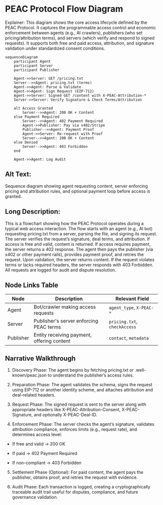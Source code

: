 # PEAC Protocol Flow Diagram

Explainer: This diagram shows the core access lifecycle defined by the PEAC Protocol. It captures the programmable access control and economic enforcement between agents (e.g., AI crawlers), publishers (who set pricing/attribution terms), and servers (which verify and respond to signed requests). It supports both free and paid access, attribution, and signature validation under standardized consent conditions.

```mermaid
sequenceDiagram
    participant Agent
    participant Server
    participant Publisher

    Agent->>Server: GET /pricing.txt
    Server-->>Agent: pricing.txt (terms)
    Agent->>Agent: Parse & Validate
    Agent->>Agent: Sign Request (EIP-712)
    Agent->>Server: Signed GET /content with X-PEAC-Attribution-*
    Server->>Server: Verify Signature & Check Terms/Attribution

    alt Access Granted
        Server-->>Agent: 200 OK + Content
    else Payment Required
        Server-->>Agent: 402 Payment Required
        Agent->>Publisher: Pay via x402/Stripe
        Publisher-->>Agent: Payment Proof
        Agent->>Server: Re-request with Proof
        Server-->>Agent: 200 OK + Content
    else Denied
        Server-->>Agent: 403 Forbidden
    end

    Agent->>Agent: Log Audit
```

## Alt Text:

Sequence diagram showing agent requesting content, server enforcing pricing and attribution rules, and optional payment loop before access is granted.

## Long Description:

This is a flowchart showing how the PEAC Protocol operates during a typical web access interaction. The flow starts with an agent (e.g., AI bot) requesting pricing.txt from a server, parsing the file, and signing its request. The server verifies the request’s signature, deal terms, and attribution. If access is free and valid, content is returned. If access requires payment, the server returns a 402 response. The agent then pays the publisher (via x402 or other payment rails), provides payment proof, and retries the request. Upon validation, the server returns content. If the request violates terms or lacks required headers, the server responds with 403 Forbidden. All requests are logged for audit and dispute resolution.

## Node Links Table

| Node      | Description                                | Relevant Field               |
| --------- | ------------------------------------------ | ---------------------------- |
| Agent     | Bot/crawler making access requests         | `agent_type`, `X-PEAC-*`     |
| Server    | Publisher's server enforcing PEAC terms    | `pricing.txt`, `checkAccess` |
| Publisher | Entity receiving payment, offering content | `contact`, `metadata`        |

## Narrative Walkthrough

1. Discovery Phase: The agent begins by fetching pricing.txt or .well-known/peac.json to understand the publisher’s access rules.

2. Preparation Phase: The agent validates the schema, signs the request using EIP-712 or another identity scheme, and attaches attribution and deal-related headers.

3. Request Phase: The signed request is sent to the server along with appropriate headers like X-PEAC-Attribution-Consent, X-PEAC-Signature, and optionally X-PEAC-Deal-ID.

4. Enforcement Phase: The server checks the agent’s signature, validates attribution compliance, enforces limits (e.g., request rate), and determines access level:

- If free and valid → 200 OK

- If paid → 402 Payment Required

- If non-compliant → 403 Forbidden

5. Settlement Phase (Optional): For paid content, the agent pays the publisher, obtains proof, and retries the request with evidence.

6. Audit Phase: Each transaction is logged, creating a cryptographically traceable audit trail useful for disputes, compliance, and future governance validation.

